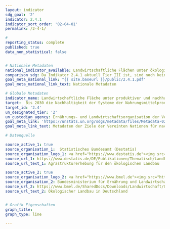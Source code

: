 ```yaml
---
layout: indicator
sdg_goal: '2'
indicator: 2.4.1
indicator_sort_order: '02-04-01'
permalink: /2-4-1/

#
reporting_status: complete
published: true
data_non_statistical: false


# Nationale Metadaten
national_indicator_available: Landwirtschaftliche Flächen unter ökologischer Bewirtschaftung <br> Ökoanbaufläche an der gesamten Agrarfläche
comparison_sdg: Da Indikator 2.4.1 aktuell Tier III ist, sind noch keine Metadaten auf internationaler Ebene verfügbar.
goal_meta_national_link: "{{ site.baseurl }}/public/2.4.1.pdf"
goal_meta_national_link_text: Nationale Metadaten

# Globale Metadaten
indicator_name: Landwirtschaftliche Fläche unter produktiver und nachhaltiger Bewirtschaftung
target:  Bis 2030 die Nachhaltigkeit der Systeme der Nahrungsmittelproduktion sicherstellen und resiliente landwirtschaftliche Methoden anwenden, die die Produktivität und den Ertrag steigern, zur Erhaltung der Ökosysteme beitragen, die Anpassungsfähigkeit an Klimaänderungen, extreme Wetterereignisse, Dürren, Überschwemmungen und  andere Katastrophen erhöhen und die Flächen- und Bodenqualität schrittweise verbessern
target_id: '2.4'
un_designated_tier: '2'
un_custodian_agency: Ernährungs- und Landwirtschaftsorganisation der Vereinten Nationen (FAO)
goal_meta_link: 'https://unstats.un.org/sdgs/metadata/files/Metadata-02-04-01.pdf'
goal_meta_link_text: Metadaten der Ziele der Vereinten Nationen für nachhaltige Entwicklung

# Datenquelle

source_active_1: true
source_organisation_1:  Statistisches Bundesamt (Destatis)
source_organisation_logo_1: <a href="https://www.destatis.de"><img src="https://g205sdgs.github.io/sdg-indicators/public/logos/destatis.png" alt="Logo Destatis" /></a>
source_url_1: https://www.destatis.de/DE/Publikationen/Thematisch/LandForstwirtschaft/Betriebe/OekologischerLandbau.html
source_url_text_1: Agrastrukturerhebung für den ökologischen Landbau

source_active_2: true
source_organisation_logo_2: <a href="https://www.bmel.de"><img src="https://g205sdgs.github.io/sdg-indicators/public/logos/bmel.png" alt="Logo BMEL" /></a>
source_organisation_2: Bundesministerium für Ernährung und Landwirtschaft
source_url_2: https://www.bmel.de/SharedDocs/Downloads/Landwirtschaft/OekologischerLandbau/OekolandbauInDeutschlandTabelle2.pdf;jsessionid=4FD56F94F9E68C9C140A6F3D9720B1FC.1_cid296?__blob=publicationFile
source_url_text_2: Ökologischer Landbau in Deutschland


# Grafik Eigenschaften
graph_title:
graph_type: line

---
```

